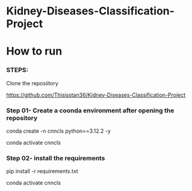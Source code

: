 # Kidney-Diseases-Classification-Project

# How to run 

### STEPS:

Clone the reposiitory

https://github.com/Thisisstan36/Kidney-Diseases-Classification-Project


### Step 01- Create a coonda environment after opening the repository


conda create -n cnncls python==3.12.2 -y


conda activate cnncls


### Step 02- install the requirements


pip install -r requirements.txt

conda activate cnncls

